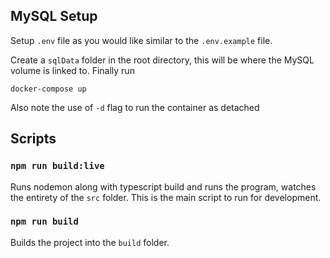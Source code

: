 ## MySQL Setup
Setup `.env` file as you would like similar to the `.env.example` file. 

Create a `sqlData` folder in the root directory, this will be where the MySQL volume is linked to. Finally run
```
docker-compose up
```
Also note the use of `-d` flag to run the container as detached

## Scripts

### `npm run build:live`
Runs nodemon along with typescript build and runs the program, watches the entirety of the `src` folder. This is the main script to run for development.

### `npm run build`
Builds the project into the `build` folder.
